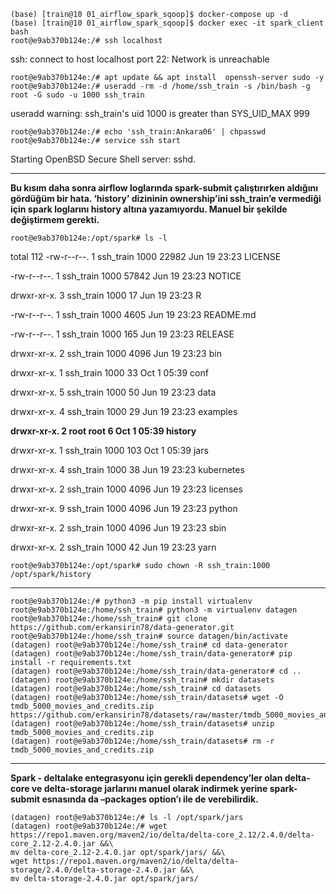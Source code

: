 ```commandline
(base) [train@10 01_airflow_spark_sqoop]$ docker-compose up -d
(base) [train@10 01_airflow_spark_sqoop]$ docker exec -it spark_client bash
root@e9ab370b124e:/# ssh localhost
```
ssh: connect to host localhost port 22: Network is unreachable


```commandline
root@e9ab370b124e:/# apt update && apt install  openssh-server sudo -y
root@e9ab370b124e:/# useradd -rm -d /home/ssh_train -s /bin/bash -g root -G sudo -u 1000 ssh_train
```
useradd warning: ssh_train's uid 1000 is greater than SYS_UID_MAX 999

```commandline
root@e9ab370b124e:/# echo 'ssh_train:Ankara06' | chpasswd
root@e9ab370b124e:/# service ssh start
```
Starting OpenBSD Secure Shell server: sshd.

------------------------------------

**Bu kısım daha sonra airflow loglarında spark-submit çalıştırırken aldığını gördüğüm bir hata. ‘history’ dizininin ownership’ini ssh_train’e vermediği için spark loglarını history altına yazamıyordu. Manuel bir şekilde değiştirmem gerekti.**

```commandline
root@e9ab370b124e:/opt/spark# ls -l
```
total 112
-rw-r--r--. 1 ssh_train 1000 22982 Jun 19 23:23 LICENSE

-rw-r--r--. 1 ssh_train 1000 57842 Jun 19 23:23 NOTICE

drwxr-xr-x. 3 ssh_train 1000    17 Jun 19 23:23 R

-rw-r--r--. 1 ssh_train 1000  4605 Jun 19 23:23 README.md

-rw-r--r--. 1 ssh_train 1000   165 Jun 19 23:23 RELEASE

drwxr-xr-x. 2 ssh_train 1000  4096 Jun 19 23:23 bin

drwxr-xr-x. 1 ssh_train 1000    33 Oct  1 05:39 conf

drwxr-xr-x. 5 ssh_train 1000    50 Jun 19 23:23 data

drwxr-xr-x. 4 ssh_train 1000    29 Jun 19 23:23 examples

**drwxr-xr-x. 2 root      root     6 Oct  1 05:39 history**

drwxr-xr-x. 1 ssh_train 1000   103 Oct  1 05:39 jars

drwxr-xr-x. 4 ssh_train 1000    38 Jun 19 23:23 kubernetes

drwxr-xr-x. 2 ssh_train 1000  4096 Jun 19 23:23 licenses

drwxr-xr-x. 9 ssh_train 1000  4096 Jun 19 23:23 python

drwxr-xr-x. 2 ssh_train 1000  4096 Jun 19 23:23 sbin

drwxr-xr-x. 2 ssh_train 1000    42 Jun 19 23:23 yarn

```commandline
root@e9ab370b124e:/opt/spark# sudo chown -R ssh_train:1000 /opt/spark/history
```
---------------------------

```commandline
root@e9ab370b124e:/# python3 -m pip install virtualenv
root@e9ab370b124e:/home/ssh_train# python3 -m virtualenv datagen
root@e9ab370b124e:/home/ssh_train# git clone https://github.com/erkansirin78/data-generator.git
root@e9ab370b124e:/home/ssh_train# source datagen/bin/activate
(datagen) root@e9ab370b124e:/home/ssh_train# cd data-generator
(datagen) root@e9ab370b124e:/home/ssh_train/data-generator# pip install -r requirements.txt
(datagen) root@e9ab370b124e:/home/ssh_train/data-generator# cd ..
(datagen) root@e9ab370b124e:/home/ssh_train# mkdir datasets
(datagen) root@e9ab370b124e:/home/ssh_train# cd datasets
(datagen) root@e9ab370b124e:/home/ssh_train/datasets# wget -O tmdb_5000_movies_and_credits.zip https://github.com/erkansirin78/datasets/raw/master/tmdb_5000_movies_and_credits.zip
(datagen) root@e9ab370b124e:/home/ssh_train/datasets# unzip tmdb_5000_movies_and_credits.zip
(datagen) root@e9ab370b124e:/home/ssh_train/datasets# rm -r tmdb_5000_movies_and_credits.zip
```
---------------------------
**Spark - deltalake entegrasyonu için gerekli dependency’ler olan delta-core  ve delta-storage jarlarını manuel olarak indirmek yerine spark-submit esnasında da –packages option’ı ile de verebilirdik.**

```commandline
(datagen) root@e9ab370b124e:/# ls -l /opt/spark/jars
(datagen) root@e9ab370b124e:/# wget https://repo1.maven.org/maven2/io/delta/delta-core_2.12/2.4.0/delta-core_2.12-2.4.0.jar &&\
mv delta-core_2.12-2.4.0.jar opt/spark/jars/ &&\
wget https://repo1.maven.org/maven2/io/delta/delta-storage/2.4.0/delta-storage-2.4.0.jar &&\
mv delta-storage-2.4.0.jar opt/spark/jars/
```


